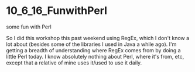 # 10_6_16_FunwithPerl
some fun with Perl

So I did this workshop this past weekend using RegEx, which I don't know a lot about
(besides some of the libraries I used in Java a while ago).
I'm getting a breadth of understanding where RegEx comes from by doing a little Perl today. 
I know absolutely nothing about Perl, where it's from, etc, except that a relative of mine
uses it/used to use it daily.


